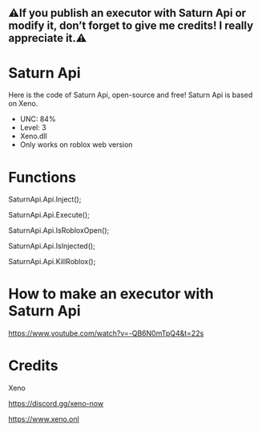 ## ⚠️If you publish an executor with Saturn Api or modify it, don’t forget to give me credits! I really appreciate it.⚠️

# Saturn Api
 Here is the code of Saturn Api, open-source and free!
 Saturn Api is based on Xeno.

- UNC: 84%
- Level: 3
- Xeno.dll
- Only works on roblox web version

# Functions

SaturnApi.Api.Inject();

SaturnApi.Api.Execute();

SaturnApi.Api.IsRobloxOpen();

SaturnApi.Api.IsInjected();

SaturnApi.Api.KillRoblox();

# How to make an executor with Saturn Api

https://www.youtube.com/watch?v=-QB6N0mTpQ4&t=22s

# Credits

Xeno

https://discord.gg/xeno-now

https://www.xeno.onl

